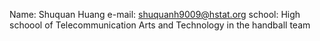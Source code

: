 Name: Shuquan Huang
e-mail: shuquanh9009@hstat.org
school: High schoool of Telecommunication Arts and Technology
in the handball team

